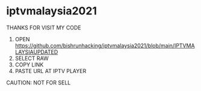 # iptvmalaysia2021
THANKS FOR VISIT MY CODE

1) OPEN https://github.com/bishrunhacking/iptvmalaysia2021/blob/main/IPTVMALAYSIAUPDATED
2) SELECT RAW
3) COPY LINK 
4) PASTE URL AT IPTV PLAYER


CAUTION:
NOT FOR SELL
